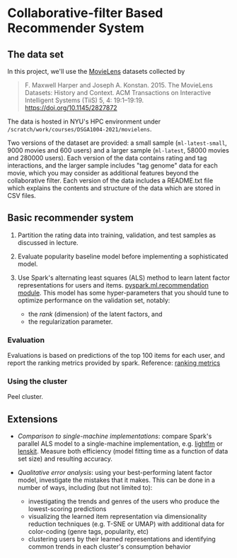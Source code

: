 # Collaborative-filter Based Recommender System

## The data set

In this project, we'll use the [MovieLens](https://grouplens.org/datasets/movielens/latest/) datasets collected by 
> F. Maxwell Harper and Joseph A. Konstan. 2015. 
> The MovieLens Datasets: History and Context. 
> ACM Transactions on Interactive Intelligent Systems (TiiS) 5, 4: 19:1–19:19. https://doi.org/10.1145/2827872

The data is hosted in NYU's HPC environment under `/scratch/work/courses/DSGA1004-2021/movielens`.

Two versions of the dataset are provided: a small sample (`ml-latest-small`, 9000 movies and 600 users) and a larger sample (`ml-latest`, 58000 movies and 280000 users).
Each version of the data contains rating and tag interactions, and the larger sample includes "tag genome" data for each movie, which you may consider as additional features beyond the collaborative filter.
Each version of the data includes a README.txt file which explains the contents and structure of the data which are stored in CSV files.

## Basic recommender system 

1.  Partition the rating data into training, validation, and test samples as discussed in lecture.

2.  Evaluate popularity baseline model before implementing a sophisticated model.

3.  Use Spark's alternating least squares (ALS) method to learn latent factor representations for users and items.
    [pyspark.ml.recommendation module](https://spark.apache.org/docs/3.0.1/ml-collaborative-filtering.html).
    This model has some hyper-parameters that you should tune to optimize performance on the validation set, notably: 
      - the *rank* (dimension) of the latent factors, and
      - the regularization parameter.

### Evaluation

Evaluations is based on predictions of the top 100 items for each user, and report the ranking metrics provided by spark.
Reference: [ranking metrics](https://spark.apache.org/docs/3.0.1/mllib-evaluation-metrics.html#ranking-systems) 


### Using the cluster

Peel cluster.

## Extensions 

  - *Comparison to single-machine implementations*: compare Spark's parallel ALS model to a single-machine implementation, e.g. [lightfm](https://github.com/lyst/lightfm) or [lenskit](https://github.com/lenskit/lkpy).  Measure both efficiency (model fitting time as a function of data set size) and resulting accuracy.
 
  - *Qualitative error analysis*: using your best-performing latent factor model, investigate the mistakes that it makes.  This can be done in a number of ways, including (but not limited to):
    - investigating the trends and genres of the users who produce the lowest-scoring predictions
    - visualizing the learned item representation via dimensionality reduction techniques (e.g. T-SNE or UMAP) with additional data for color-coding (genre tags, popularity, etc)
    - clustering users by their learned representations and identifying common trends in each cluster's consumption behavior

